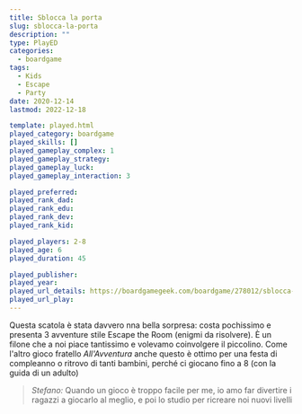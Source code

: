 ```yaml
---
title: Sblocca la porta
slug: sblocca-la-porta
description: ""
type: PlayED
categories:
  - boardgame
tags:
  - Kids
  - Escape
  - Party
date: 2020-12-14
lastmod: 2022-12-18

template: played.html
played_category: boardgame
played_skills: []
played_gameplay_complex: 1
played_gameplay_strategy:
played_gameplay_luck:
played_gameplay_interaction: 3

played_preferred:
played_rank_dad: 
played_rank_edu: 
played_rank_dev: 
played_rank_kid: 

played_players: 2-8
played_age: 6
played_duration: 45

played_publisher: 
played_year: 
played_url_details: https://boardgamegeek.com/boardgame/278012/sblocca-la-porta
played_url_play: 
---
```


Questa scatola è stata davvero nna bella sorpresa: costa pochissimo e presenta 3 avventure stile Escape the Room (enigmi da risolvere).
È un filone che a noi piace tantissimo e volevamo coinvolgere il piccolino. Come l'altro gioco fratello *All'Avventura* anche questo è ottimo per una festa di compleanno o ritrovo di tanti bambini, perché ci giocano fino a 8 (con la guida di un adulto)

> *Stefano:*
> Quando un gioco è troppo facile per me, io amo far divertire i ragazzi a giocarlo al meglio, e poi lo studio per ricreare noi nuovi livelli


